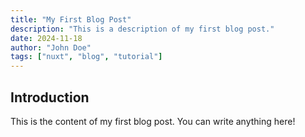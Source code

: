 ```yaml
---
title: "My First Blog Post"
description: "This is a description of my first blog post."
date: 2024-11-18
author: "John Doe"
tags: ["nuxt", "blog", "tutorial"]
---
```


## Introduction

This is the content of my first blog post. You can write anything here!
